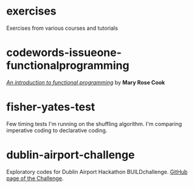 # exercises
Exercises from various courses and tutorials

# codewords-issueone-functionalprogramming
[_An introduction to functional programming_][funcproginpython] by **Mary Rose Cook**
# fisher-yates-test
Few timing tests I'm running on the shuffling algorithm. I'm comparing imperative coding to declarative coding.

[funcproginpython]:https://codewords.recurse.com/issues/one/an-introduction-to-functional-programming

# dublin-airport-challenge
Exploratory codes for Dublin Airport Hackathon BUILDchallenge. [GitHub page of the Challenge](https://github.com/rapidanalytics/Dublin-Airport-Challenge).
